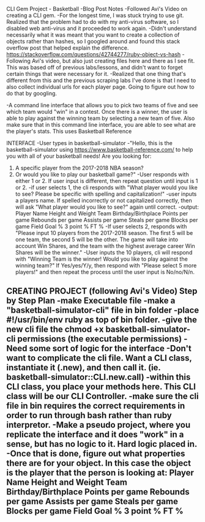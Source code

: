 CLI Gem Project - Basketball
-Blog Post Notes
  -Followed Avi's Video on creating a CLI gem.
  -For the longest time, I was stuck trying to use git.  Realized that the problem had to do with my anti-virus software, so I disabled web anti-virus and it proceeded to work again.
  -Didn't understand necessarily what it was meant that you want to create a collection of objects rather than hashes, so I googled around and found this stack overflow post that helped explain the difference.  https://stackoverflow.com/questions/42744277/ruby-object-vs-hash
  -Following Avi's video, but also just creating files here and there as I see fit.  This was based off of previous labs/lessons, and didn't want to forget certain things that were necessary for it.
  -Realized that one thing that's different from this and the previous scraping labs I've done is that I need to also collect individual urls for each player page. Going to figure out how to do that by googling.
  
-A command line interface that allows you to pick two teams of five and see which team would "win" in a contest.  Once there is a winner, the user is able to play against the winning team by selecting a new team of five.  Also make sure that in this command line interface, you are able to see what are the player's stats.  This uses Basketball Reference

INTERFACE
-User types in basketball-simulator
-"Hello, this is the basketball-simulator using https://www.basketball-reference.com/ to help you with all of your basketball needs!  Are you looking for:
  1. A specific player from the 2017-2018 NBA season?  
  2. Or would you like to play our basketball game?"
-User responds with either 1 or 2.  If user input is different, then repeat question until input is 1 or 2.
-if user selects 1, the cli responds with "What player would you like to see? Please be specific with spelling and capitalization!"
-user inputs a players name.  If spelled incorrectly or not capitalized correctly, then will ask "What player would you like to see?" again until correct.
-output:
    Player Name
    Height and Weight
    Team
    Birthday/Birthplace
    Points per game
    Rebounds per game
    Assists per game
    Steals per game
    Blocks per game
    Field Goal %
    3 point %
    FT %
-If user selects 2, responds with "Please input 10 players from the 2017-2018 season.  The first 5 will be one team, the second 5 will be the other. The game will take into account Win Shares, and the team with the highest average career Win Shares will be the winner."
-User inputs the 10 players, cli will respond with "Winning Team is the winner!  Would you like to play against the winning team?" If Yes/yes/Y/y, then respond with "Please select 5 more players!" and then repeat the process until the user input is No/no/N/n.


CREATING PROJECT (following Avi's Video)
Step by Step Plan
-make Executable file
  -make a "basketball-simulator-cli" file in bin folder
  -place #!/usr/bin/env ruby as top of bin folder.
  -give the new cli file the chmod +x basketball-simulator-cli permissions (the executable permissions)
-Need some sort of logic for the interface
-Don't want to complicate the cli file. Want a CLI class, instantiate it (.new), and then call it. (ie. basketball-simulator::CLI.new.call)
-within this CLI class, you place your methods here.  This CLI class will be our CLI Controller.
-make sure the cli file in bin requires the correct requirements in order to run through bash rather than ruby interpretor.
-Make a pseudo project, where you replicate the interface and it does "work" in a sense, but has no logic to it.  Hard logic placed in.
-Once that is done, figure out what properties there are for your object.  In this case the object is the player that the person is looking at:
    Player Name
    Height and Weight
    Team
    Birthday/Birthplace
    Points per game
    Rebounds per game
    Assists per game
    Steals per game
    Blocks per game
    Field Goal %
    3 point %
    FT %
-
